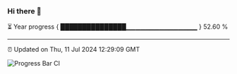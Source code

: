 ### Hi there 👋

⏳ Year progress { ███████████████▁▁▁▁▁▁▁▁▁▁▁▁▁▁▁ } 52.60 %

---

⏰ Updated on Thu, 11 Jul 2024 12:29:09 GMT

![Progress Bar CI](https://github.com/liununu/liununu/workflows/Progress%20Bar%20CI/badge.svg)
